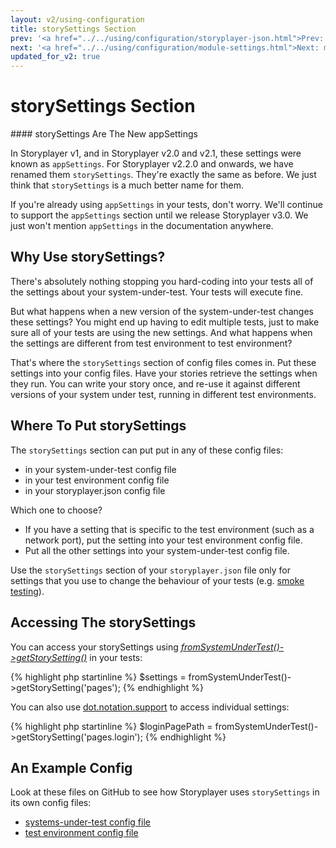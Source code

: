```yaml
---
layout: v2/using-configuration
title: storySettings Section
prev: '<a href="../../using/configuration/storyplayer-json.html">Prev: The storyplayer.json File</a>'
next: '<a href="../../using/configuration/module-settings.html">Next: moduleSettings Section</a>'
updated_for_v2: true
---
```


# storySettings Section

<div class="callout info" markdown="1">
#### storySettings Are The New appSettings

In Storyplayer v1, and in Storyplayer v2.0 and v2.1, these settings were known as `appSettings`. For Storyplayer v2.2.0 and onwards, we have renamed them `storySettings`. They're exactly the same as before. We just think that `storySettings` is a much better name for them.

If you're already using `appSettings` in your tests, don't worry. We'll continue to support the `appSettings` section until we release Storyplayer v3.0. We just won't mention `appSettings` in the documentation anywhere.
</div>

## Why Use storySettings?

There's absolutely nothing stopping you hard-coding into your tests all of the settings about your system-under-test.  Your tests will execute fine.

But what happens when a new version of the system-under-test changes these settings?  You might end up having to edit multiple tests, just to make sure all of your tests are using the new settings. And what happens when the settings are different from test environment to test environment?

That's where the `storySettings` section of config files comes in. Put these settings into your config files. Have your stories retrieve the settings when they run. You can write your story once, and re-use it against different versions of your system under test, running in different test environments.

## Where To Put storySettings

The `storySettings` section can put put in any of these config files:

* in your system-under-test config file
* in your test environment config file
* in your storyplayer.json config file

Which one to choose?

* If you have a setting that is specific to the test environment (such as a network port), put the setting into your test environment config file.
* Put all the other settings into your system-under-test config file.

Use the `storySettings` section of your `storyplayer.json` file only for settings that you use to change the behaviour of your tests (e.g. [smoke testing](../../tips/test-types/smoke-testing.html)).

## Accessing The storySettings

You can access your storySettings using _[fromSystemUnderTest()->getStorySetting()](../modules/systemundertest/fromSystemUnderTest.html#getstorysetting)_ in your tests:

{% highlight php startinline %}
$settings = fromSystemUnderTest()->getStorySetting('pages');
{% endhighlight %}

You can also use [dot.notation.support](dot.notation.support.html) to access individual settings:

{% highlight php startinline %}
$loginPagePath = fromSystemUnderTest()->getStorySetting('pages.login');
{% endhighlight %}

## An Example Config

Look at these files on GitHub to see how Storyplayer uses `storySettings` in its own config files:

* [systems-under-test config file](https://github.com/datasift/storyplayer/blob/develop/.storyplayer/systems-under-test/storyplayer-2.x.json)
* [test environment config file](https://github.com/datasift/storyplayer/blob/develop/.storyplayer/test-environments/vagrant-centos6-ssl.json)